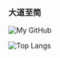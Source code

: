 ### 大道至简

![My GitHub](https://github-readme-stats.vercel.app/api?username=ccooder&count_private=true&show_icons=true&theme=vue&include_all_commits=true)

![Top Langs](https://github-readme-stats.vercel.app/api/top-langs/?username=ccooder&theme=vue&count_private=true&show_icons=true&layout=compact)

<!--
**ccooder/ccooder** is a ✨ _special_ ✨ repository because its `README.md` (this file) appears on your GitHub profile.

Here are some ideas to get you started:

- 🔭 I’m currently working on ...
- 🌱 I’m currently learning ...
- 👯 I’m looking to collaborate on ...
- 🤔 I’m looking for help with ...
- 💬 Ask me about ...
- 📫 How to reach me: ...
- 😄 Pronouns: ...
- ⚡ Fun fact: ...
-->
